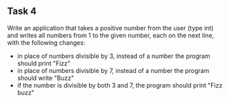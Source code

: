 ## Task 4

Write an application that takes a positive number from the user (type int) and writes all
numbers from 1 to the given number, each on the next line, with the following changes:
- in place of numbers divisible by 3, instead of a number the program should print "Fizz"
- in place of numbers divisible by 7, instead of a number the program should write
"Buzz"
- if the number is divisible by both 3 and 7, the program should print "Fizz buzz"
